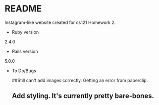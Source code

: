# README

Instagram-like website created for cs121 Homework 2.

* Ruby version

2.4.0

* Rails version

5.0.0

* To Do/Bugs
  
  ##Still can't add images correctly. Getting an error from paperclip.

  ## Add styling. It's currently pretty bare-bones.